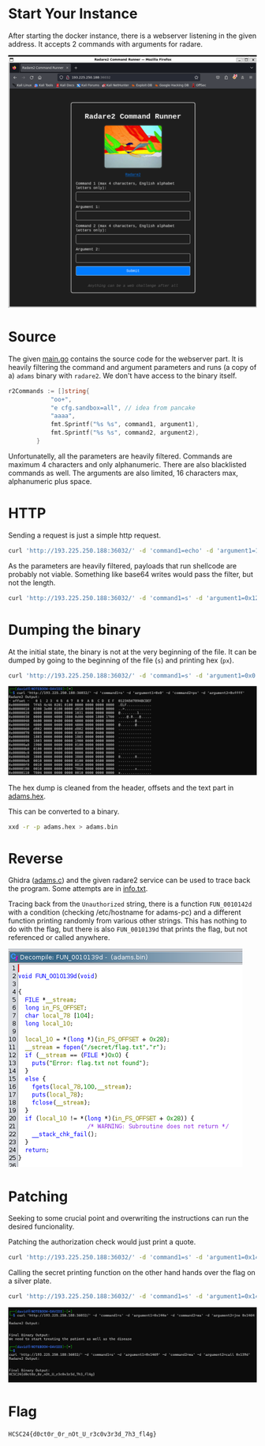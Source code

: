 # Start Your Instance

After starting the docker instance, there is a webserver listening in the given address. It accepts 2 commands with arguments for radare.

![](screenshots/2.png)

# Source

The given [main.go](files/main.go) contains the source code for the webserver part. It is heavily filtering the command and argument parameters and runs (a copy of a) `adams` binary with `radare2`. We don't have access to the binary itself.

```go
r2Commands := []string{
			"oo+",
			"e cfg.sandbox=all", // idea from pancake
			"aaaa",
			fmt.Sprintf("%s %s", command1, argument1),
			fmt.Sprintf("%s %s", command2, argument2),
		}
```

Unfortunatelly, all the parameters are heavily filtered. Commands are maximum 4 characters and only alphanumeric. There are also blacklisted commands as well. The arguments are also limited, 16 characters max, alphanumeric plus space. 


# HTTP

Sending a request is just a simple http request.

```bash
curl 'http://193.225.250.188:36032/' -d 'command1=echo' -d 'argument1=1' -d 'command2=bs' -d 'argument2=2'
```

As the parameters are heavily filtered, payloads that run shellcode are probably not viable. Something like base64 writes would pass the filter, but not the length.

```bash
curl 'http://193.225.250.188:36032/' -d 'command1=s' -d 'argument1=0x1215' -d 'command2=w6d' -d 'argument2=npFIuC9iaW4vc2gAmVBUX1JmaC1jVF5S6AcAAAB3aG9hbWkAVldUXmo7WA8F'
```

# Dumping the binary

At the initial state, the binary is not at the very beginning of the file. It can be dumped by going to the beginning of the file (`s`) and printing hex (`px`).

```bash
curl 'http://193.225.250.188:36032/' -d 'command1=s' -d 'argument1=0x0' -d 'command2=px' -d 'argument2=0xffff'
```

![](screenshots/3.png)

The hex dump is cleaned from the header, offsets and the text part in [adams.hex](workdir/adams.hex).

This can be converted to a binary.

```bash
xxd -r -p adams.hex > adams.bin
```

# Reverse

Ghidra ([adams.c](workdir/adams.c)) and the given radare2 service can be used to trace back the program. Some attempts are in [info.txt](workdir/info.txt).

Tracing back from the `Unauthorized` string, there is a function `FUN_0010142d` with a condition (checking /etc/hostname for adams-pc) and a different function printing randomly from various other strings. This has nothing to do with the flag, but there is also `FUN_0010139d` that prints the flag, but not referenced or called anywhere.

![](screenshots/1.png)

# Patching

Seeking to some crucial point and overwriting the instructions can run the desired funcionality.

Patching the authorization check would just print a quote.

```bash
curl 'http://193.225.250.188:36032/' -d 'command1=s' -d 'argument1=0x144e' -d 'command2=wa' -d 'argument2=jne 0x1464'
```

Calling the secret printing function on the other hand hands over the flag on a silver plate.

```bash
curl 'http://193.225.250.188:36032/' -d 'command1=s' -d 'argument1=0x1469' -d 'command2=wa' -d 'argument2=call 0x139d'
```

![](screenshots/5.png)

# Flag
`HCSC24{d0ct0r_0r_nOt_U_r3c0v3r3d_7h3_fl4g}`